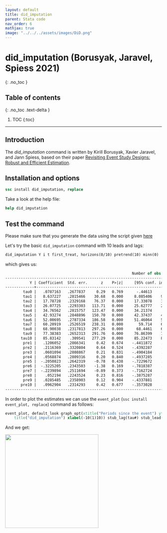 ```yaml
---
layout: default
title: did_imputation
parent: Stata code
nav_order: 6
mathjax: true
image: "../../../assets/images/DiD.png"
---
```


# did_imputation (Borusyak, Jaravel, Spiess 2021)
{: .no_toc }

## Table of contents
{: .no_toc .text-delta }

1. TOC
{:toc}

---

## Introduction

The *did_imputation* command is written by Kirill Borusyak, Xavier Jaravel, and Jann Spiess, based on their paper [Revisiting Event Study Designs: Robust and Efficient Estimation](https://arxiv.org/abs/2108.12419).




## Installation and options

```stata
ssc install did_imputation, replace
```

Take a look at the help file:

```stata
help did_imputation
```

## Test the command

Please make sure that you generate the data using the script given [here](https://asjadnaqvi.github.io/DiD/docs/code/06_03_data/) 

Let's try the basic `did_imputation` command with 10 leads and lags:


```stata
did_imputation Y i t first_treat, horizons(0/10) pretrend(10) minn(0)
```

which gives us:

```stata
                                                         Number of obs = 1,438
------------------------------------------------------------------------------
           Y | Coefficient  Std. err.      z    P>|z|     [95% conf. interval]
-------------+----------------------------------------------------------------
        tau0 |   .0787163   .2677837     0.29   0.769      -.44613    .6035626
        tau1 |   8.637227   .2815466    30.68   0.000     8.085406    9.189048
        tau2 |   17.78728   .2329168    76.37   0.000     17.33078    18.24379
        tau3 |   26.07725   .2293303   113.71   0.000     25.62777    26.52673
        tau4 |   34.76562   .2815757   123.47   0.000     34.21374     35.3175
        tau5 |   42.93274   .2848896   150.70   0.000     42.37437    43.49111
        tau6 |   52.00695   .2787334   186.58   0.000     51.46064    52.55326
        tau7 |   60.20919   .2526519   238.31   0.000       59.714    60.70438
        tau8 |   68.90038   .2317813   297.26   0.000      68.4461    69.35466
        tau9 |   77.38383   .2652313   291.76   0.000     76.86399    77.90368
       tau10 |   85.83142    .309541   277.29   0.000     85.22473    86.43811
        pre1 |   .1206052   .2866341     0.42   0.674    -.4411872    .6823977
        pre2 |   .2116369   .3320804     0.64   0.524    -.4392287    .8625025
        pre3 |   .0601094   .2808867     0.21   0.831    -.4904184    .6106372
        pre4 |   .0568874   .2809316     0.20   0.840    -.4937285    .6075032
        pre5 |  -.2050823   .2642319    -0.78   0.438    -.7229672    .3128027
        pre6 |  -.3225205   .2343503    -1.38   0.169    -.7818387    .1367977
        pre7 |  -.2239894   .2511694    -0.89   0.373    -.7162724    .2682936
        pre8 |    .052194   .2243524     0.23   0.816    -.3875287    .4919166
        pre9 |   .0285485   .2358903     0.12   0.904    -.4337881     .490885
       pre10 |   .0962904   .2314293     0.42   0.677    -.3573028    .5498836
------------------------------------------------------------------------------

```



In order to plot the estimates we can use the `event_plot` (`ssc install event_plot, replace`) command as follows: 


```stata
event_plot, default_look graph_opt(xtitle("Periods since the event") ytitle("Average effect") ///
	title("did_imputation") xlabel(-10(1)10)) stub_lag(tau#) stub_lead(pre#) together	 
```

And we get:

<img src="../../../assets/images/did_imputation_1.png" height="300">



